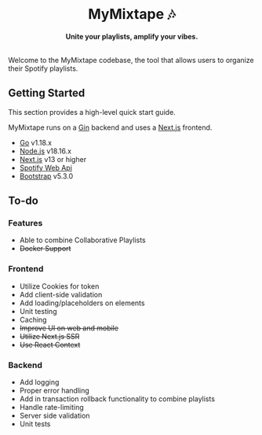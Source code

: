 <div align="center">
    <br>
    <h1>MyMixtape 🎶</h1>
    <strong>Unite your playlists, amplify your vibes.</strong>
</div>
<br>

Welcome to the MyMixtape codebase, the tool that allows users to organize their Spotify playlists.

## Getting Started

This section provides a high-level quick start guide.

MyMixtape runs on a [Gin](https://gin-gonic.com/) backend and uses a [Next.js](https://nextjs.org/) frontend.

- [Go](https://go.dev/) v1.18.x
- [Node.js](https://nodejs.org/en) v18.16.x
- [Next.js](https://nextjs.org/) v13 or higher
- [Spotify Web Api](https://developer.spotify.com/documentation/web-api)
- [Bootstrap](https://getbootstrap.com/) v5.3.0

## To-do

### Features

- Able to combine Collaborative Playlists
- ~~Docker Support~~

### Frontend

- Utilize Cookies for token
- Add client-side validation
- Add loading/placeholders on elements
- Unit testing
- Caching
- ~~Improve UI on web and mobile~~
- ~~Utilize Next.js SSR~~
- ~~Use React Context~~

### Backend

- Add logging
- Proper error handling
- Add in transaction rollback functionality to combine playlists
- Handle rate-limiting
- Server side validation
- Unit tests
